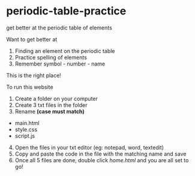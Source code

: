 # periodic-table-practice
get better at the periodic table of elements

Want to get better at 
1. Finding an element on the periodic table
2. Practice spelling of elements
3. Remember symbol - number - name

This is the right place!

To run this website 
1. Create a folder on your computer
2. Create 3 txt files in the folder
3. Rename **(case must match)**
 *   main.html
 *   style.css
 *   script.js
   
4. Open the files in your txt editor (eg: notepad, word, textedit)
5. Copy and paste the code in the file with the matching name and save
6. Once all 5 files are done, double click *home.html* and you are all set to go!
